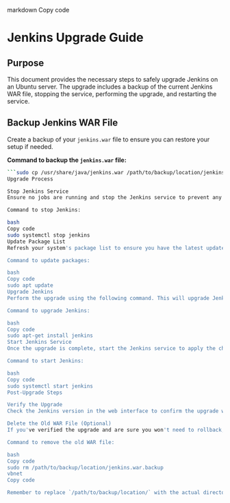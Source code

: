 markdown
Copy code
# Jenkins Upgrade Guide

## Purpose
This document provides the necessary steps to safely upgrade Jenkins on an Ubuntu server. The upgrade includes a backup of the current Jenkins WAR file, stopping the service, performing the upgrade, and restarting the service.

## Backup Jenkins WAR File
Create a backup of your `jenkins.war` file to ensure you can restore your setup if needed.

**Command to backup the `jenkins.war` file:**
```bash
```sudo cp /usr/share/java/jenkins.war /path/to/backup/location/jenkins.war.backup
Upgrade Process

Stop Jenkins Service
Ensure no jobs are running and stop the Jenkins service to prevent any conflicts during the upgrade.

Command to stop Jenkins:

bash
Copy code
sudo systemctl stop jenkins
Update Package List
Refresh your system's package list to ensure you have the latest updates before upgrading Jenkins.

Command to update packages:

bash
Copy code
sudo apt update
Upgrade Jenkins
Perform the upgrade using the following command. This will upgrade Jenkins to the latest version available in your package repository.

Command to upgrade Jenkins:

bash
Copy code
sudo apt-get install jenkins
Start Jenkins Service
Once the upgrade is complete, start the Jenkins service to apply the changes.

Command to start Jenkins:

bash
Copy code
sudo systemctl start jenkins
Post-Upgrade Steps

Verify the Upgrade
Check the Jenkins version in the web interface to confirm the upgrade was successful.

Delete the Old WAR File (Optional)
If you've verified the upgrade and are sure you won't need to rollback, you can remove the backup of the old jenkins.war file.

Command to remove the old WAR file:

bash
Copy code
sudo rm /path/to/backup/location/jenkins.war.backup
vbnet
Copy code

Remember to replace `/path/to/backup/location/` with the actual directory where you'd like to store your backup. Ensure you remove the triple backticks from the last line of the document in your README.md file on GitHub.
